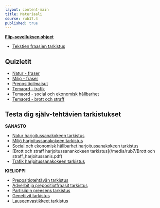 ```yaml
---
layout: content-main
title: Materiaali
course: rub17.4
published: true
---
```

**[Flip-sovelluksen ohjeet](/media/rub3/Flip_ohjeet.pdf)**

- [Tekstien fraasien tarkistus](/media/rub7/Tekstifraasit.pdf)

## Quizletit

- [Natur - fraser](https://quizlet.com/_bfstah?x=1jqt&i=dz01n)
- [Miljö - fraser](https://quizlet.com/834750196/miljo-fraser-flash-cards/?i=dz01n&x=1qqt)
- [Prepositioilmaisut](https://quizlet.com/_d6efr8?x=1jqt&i=dz01n)
- [Temaord - trafik](https://quizlet.com/834750831/temaord-trafik-flash-cards/?i=dz01n&x=1jqt)
- [Temaord - social och ekonomisk hållbarhet](https://quizlet.com/834754228/temaord-social-och-ekonomisk-hallbarhet-flash-cards/?i=dz01n&x=1jqt)
- [Temaord - brott och straff](https://quizlet.com/834755758/temaord-brott-och-straff-flash-cards/?i=dz01n&x=1jqt)

## Testa dig själv-tehtävien tarkistukset

**SANASTO**

- [Natur harjoitussanakokeen tarkistus](/media/rub7/Natur_harjoitussanis.pdf)
- [Miljö harjoitussanakokeen tarkistus](/media/rub7/Miljo_harjoitussanis.pdf)
- [Social och ekonomisk hållbarhet harjoitussanakokeen tarkistus](/media/rub7/Hallbarhet_sanis.pdf)
- [Brott och straff harjoitussanankokeen tarkistus](/media/rub7/Brott och straff_harjoitussanis.pdf)
- [Trafik harjoitussanakokeen tarkistus](/media/rub7/Trafik_harjoitussanis.pdf)

**KIELIOPPI**

- [Prepositiotehtävän tarkistus](/media/rub7/Prepositiot_plussa.pdf)
- [Adverbit ja prepositiotfraasit tarkistus](/media/rub7/Adverbit_prepositiot.pdf)
- [Partisiipin preesens tarkistus](/media/rub7/Partisiipit_plussa.pdf)
- [Genetiivit tarkistus](/media/rub7/Genetiivi_plussa.pdf)
- [Lauseenvastikkeet tarkistus](/media/rub7/Lauseenvastikkeet_plussa.pdf)
